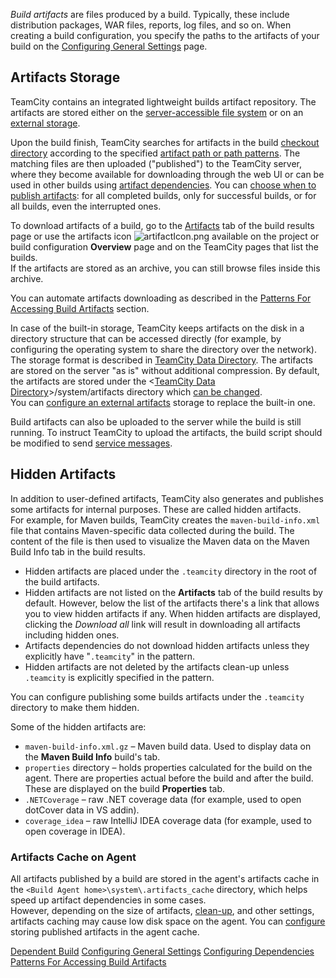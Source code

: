 [//]: # (title: Build Artifact)
[//]: # (auxiliary-id: Build Artifact)

_Build artifacts_ are files produced by a build. Typically, these include distribution packages, WAR files, reports, log files, and so on. When creating a build configuration, you specify the paths to the artifacts of your build on the [Configuring General Settings](configuring-general-settings.md#Artifact+Paths) page.

## Artifacts Storage

TeamCity contains an integrated lightweight builds artifact repository. The artifacts are stored either on the [server-accessible file system](configuring-artifacts-storage.md#Built-in+Artifacts+Storage) or on an [external storage](configuring-artifacts-storage.md#External+Artifacts+Storage).

Upon the build finish, TeamCity searches for artifacts in the build [checkout directory](build-checkout-directory.md) according to the specified [artifact path or path patterns](configuring-general-settings.md#Artifact+Paths). The matching files are then uploaded ("published") to the TeamCity server, where they become available for downloading through the web UI or can be used in other builds using [artifact dependencies](dependent-build.md#Artifact+Dependency). You can [choose when to publish artifacts](configuring-general-settings.md#publish-artifacts): for all completed builds, only for successful builds, or for all builds, even the interrupted ones.

To download artifacts of a build, go to the [Artifacts](working-with-build-results.md#Build+Artifacts) tab of the build results page or use the artifacts icon ![artifactIcon.png](artifactIcon.png) available on the project or build configuration __Overview__ page and on the TeamCity pages that list the builds.   
If the artifacts are stored as an archive, you can still browse files inside this archive.

You can automate artifacts downloading as described in the [Patterns For Accessing Build Artifacts](patterns-for-accessing-build-artifacts.md) section.

In case of the built-in storage, TeamCity keeps artifacts on the disk in a directory structure that can be accessed directly (for example, by configuring the operating system to share the directory over the network). The storage format is described in [TeamCity Data Directory](teamcity-data-directory.md#artifacts). The artifacts are stored on the server "as is" without additional compression. By default, the artifacts are stored under the \<[TeamCity Data Directory](teamcity-data-directory.md)\>\/system\/artifacts directory which [can be changed](teamcity-configuration-and-maintenance.md).   
You can [configure an external artifacts](configuring-artifacts-storage.md#External+Artifacts+Storage) storage to replace the built-in one.

Build artifacts can also be uploaded to the server while the build is still running. To instruct TeamCity to upload the artifacts, the build script should be modified to send [service messages](service-messages.md#Publishing+Artifacts+while+the+Build+is+Still+in+Progress).

## Hidden Artifacts

In addition to user-defined artifacts, TeamCity also generates and publishes some artifacts for internal purposes. These are called hidden artifacts.   
For example, for Maven builds, TeamCity creates the `maven-build-info.xml` file that contains Maven-specific data collected during the build. The content of the file is then used to visualize the Maven data on the Maven Build Info tab in the build results.
* Hidden artifacts are placed under the `.teamcity` directory in the root of the build artifacts.
* Hidden artifacts are not listed on the __Artifacts__ tab of the build results by default. However, below the list of the artifacts there's a link that allows you to view hidden artifacts if any. When hidden artifacts are displayed, clicking the _Download all_ link will result in downloading all artifacts including hidden ones.
* Artifacts dependencies do not download hidden artifacts unless they explicitly have "`.teamcity`" in the pattern.
* Hidden artifacts are not deleted by the artifacts clean-up unless `.teamcity` is explicitly specified in the pattern.

You can configure publishing some builds artifacts under the `.teamcity` directory to make them hidden.

Some of the hidden artifacts are:
* `maven-build-info.xml.gz` – Maven build data. Used to display data on the __Maven Build Info__ build's tab.
* `properties` directory – holds properties calculated for the build on the agent. There are properties actual before the build and after the build. These are displayed on the build __Properties__ tab.
* `.NETCoverage` – raw .NET coverage data (for example, used to open dotCover data in VS addin).
* `coverage_idea` – raw IntelliJ IDEA coverage data (for example, used to open coverage in IDEA).


[//]: # (Internal note. Do not delete. "Build Artifactd28e144.txt")    


### Artifacts Cache on Agent

All artifacts published by a build are stored in the agent's artifacts cache in the `<Build Agent home>\system\.artifacts_cache` directory, which helps speed up artifact dependencies in some cases.   
However, depending on the size of artifacts, [clean-up](clean-up.md), and other settings, artifacts caching may cause low disk space on the agent. You can [configure](free-disk-space.md#Configuring+artifacts+cache) storing published artifacts in the agent cache.

<seealso>
        <category ref="concepts">
            <a href="dependent-build.md">Dependent Build</a>
        </category>
        <category ref="admin-guide">
            <a href="configuring-general-settings.md">Configuring General Settings</a>
            <a href="configuring-dependencies.md">Configuring Dependencies</a>
            <a href="patterns-for-accessing-build-artifacts.md">Patterns For Accessing Build Artifacts</a>
        </category>
</seealso>